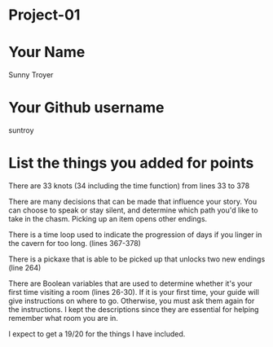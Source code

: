 # Project-01

# Your Name
Sunny Troyer
# Your Github username
suntroy
# List the things you added for points
There are 33 knots (34 including the time function) from lines 33 to 378

There are many decisions that can be made that influence your story. You can choose to speak or stay silent, and determine which path you'd like to take in the chasm. Picking up an item opens other endings.

There is a time loop used to indicate the progression of days if you linger in the cavern for too long. (lines 367-378)

There is a pickaxe that is able to be picked up that unlocks two new endings (line 264)

There are Boolean variables that are used to determine whether it's your first time visiting a room (lines 26-30). If it is your first time, your guide will give instructions on where to go. Otherwise, you must ask them again for the instructions. I kept the descriptions since they are essential for helping remember what room you are in. 

I expect to get a 19/20 for the things I have included.
